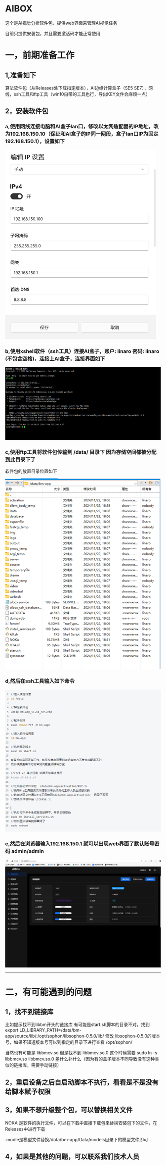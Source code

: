 # AIBOX
这个是AI视觉分析软件包，提供web界面来管理AI视觉任务

目前只提供安装包，并且需要激活码才能正常使用

# 一，前期准备工作
## 1,准备如下

算法软件包（从Releases处下载指定版本），AI边缘计算盒子（SE5 SE7），网线，ssh工具和ftp工具（win10自带的工具也行，导出KEY文件会麻烦一点）

## 2，安装软件包


### a,使用网线连接电脑和AI盒子lan口，修改以太网适配器的IP地址，改为192.168.150.10（保证和AI盒子的IP同一网段，盒子lan口IP为固定192.168.150.1），设置如下
![image](./img/networkset.png)


### b,使用xshell软件（ssh工具）连接AI盒子，账户:  linaro  密码:  linaro (不包含空格)，连接上AI盒子，连接界面如下

![image](./img/commandssh.png)



### c,使用ftp工具将软件包传输到  /data/ 目录下 因为存储空间都被分配到此目录下了

软件包的放置目录位置如下

![image](./img//filedirectory.png)




### d,然后在ssh工具输入如下命令

![image](./img/command.png)




### e,然后在浏览器输入192.168.150.1 就可以出现web界面了默认账号密码 admin/admin

![image](./img/web.png)





---

# 二，有可能遇到的问题

## 1，找不到链接库

比如提示找不到libbm开头的链接库 有可能是start.sh脚本的目录不对，找到  export LD_LIBRARY_PATH=/data/bm-app/source/lib/:/opt/sophon/libsophon-0.5.0/lib/  修改
libsophon-0.5.0的版本号，如果不知道版本号可以到指定的目录下进行查看 /opt/sophon/

当然也有可能是 libbmcv.so 但是找不到 libbmcv.so.0  这个时候需要 sudo ln -s libbmcv.so  libbmcv.so.0 差什么补什么（因为有的盒子版本不同导致没有这种类似的链接库，需要手动链接）


## 2，重启设备之后自启动脚本不执行，看看是不是没有给脚本赋予权限


## 3，如果不想升级整个包，可以替换相关文件  

NOKA 是软件的执行文件，可以在下载中直接下载包来替换安装包下的文件，在Releases中进行下载

.modle是模型文件替换/data/bm-app/Data/models目录下的模型文件即可

## 4，如果是其他的问题，可以联系我们技术人员
